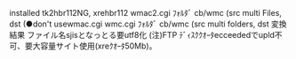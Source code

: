 installed tk2hbr112NG, xrehbr112
wmac2.cgi ﾌｫﾙﾀﾞ cb/wmc (src multi Files, dst		(●don't usewmac.cgi
wmc.cgi   ﾌｫﾙﾀﾞ cb/wmc (src multi folders, dst
変換結果 ファイル名sjisとなっとる要utf8化
    (注)FTP ﾃﾞｨｽｸｸｵｰﾀecceededでupld不可、要大容量サイト使用(xreｸｵｰﾀ50Mb)。
